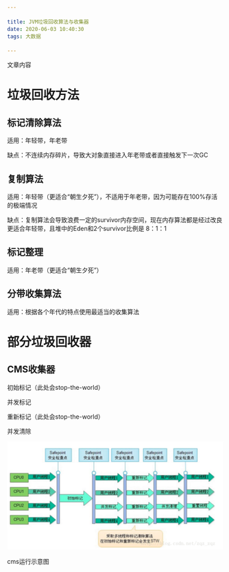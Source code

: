 ```yaml
---

title: JVM垃圾回收算法与收集器
date: 2020-06-03 10:40:30
tags: 大数据

---
```


文章内容
<!--more-->

# 垃圾回收方法

## 标记清除算法

适用：年轻带，年老带

缺点：不连续内存碎片，导致大对象直接进入年老带或者直接触发下一次GC

## 复制算法

适用：年轻带（更适合“朝生夕死”），不适用于年老带，因为可能存在100%存活的极端情况

缺点：复制算法会导致浪费一定的survivor内存空间，现在内存算法都是经过改良更适合年轻带，且堆中的Eden和2个survivor比例是 8：1：1

## 标记整理

适用：年老带（更适合“朝生夕死”）

## 分带收集算法

适用：根据各个年代的特点使用最适当的收集算法

# 部分垃圾回收器

## CMS收集器

初始标记（此处会stop-the-world）

并发标记

重新标记（此处会stop-the-world）

并发清除

![cms-pic](cms-pic.png)

cms运行示意图